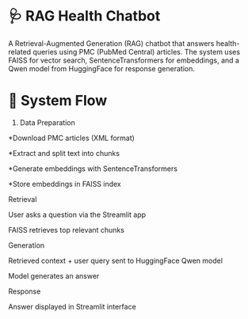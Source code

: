 # 🩺 RAG Health Chatbot

A Retrieval-Augmented Generation (RAG) chatbot that answers health-related queries using PMC (PubMed Central) articles.
The system uses FAISS for vector search, SentenceTransformers for embeddings, and a Qwen model from HuggingFace for response generation.

# 🚀 System Flow

1. Data Preparation

*Download PMC articles (XML format)

*Extract and split text into chunks

*Generate embeddings with SentenceTransformers

*Store embeddings in FAISS index

Retrieval

User asks a question via the Streamlit app

FAISS retrieves top relevant chunks

Generation

Retrieved context + user query sent to HuggingFace Qwen model

Model generates an answer

Response

Answer displayed in Streamlit interface

